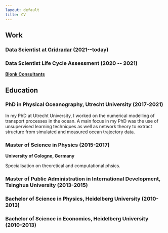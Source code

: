 ```yaml
---
layout: default
title: CV
---
```


## Work

### Data Scientist at [Gridradar](https://gridradar.net/en) (2021--today)

### Data Scientist Life Cycle Assessment (2020 -- 2021)
**[Blonk Consultants](https://blonkconsultants.nl/?lang=en)**


## Education

### PhD in Physical Oceanography, Utrecht University (2017-2021)
In my PhD at Utrecht University, I worked on the numerical modelling of transport processes in the ocean. A main focus in my PhD was the use of unsupervised learning techniques as well as network theory to extract structure from simulated and measured ocean trajectory data.

### Master of Science in Physics (2015-2017)
**University of Cologne, Germany**

Specialisation on theoretical and computational phsics. 

### Master of Public Administration in International Development, Tsinghua University (2013-2015)

### Bachelor of Science in Physics, Heidelberg University (2010-2013)

### Bachelor of Science in Economics, Heidelberg University (2010-2013)

